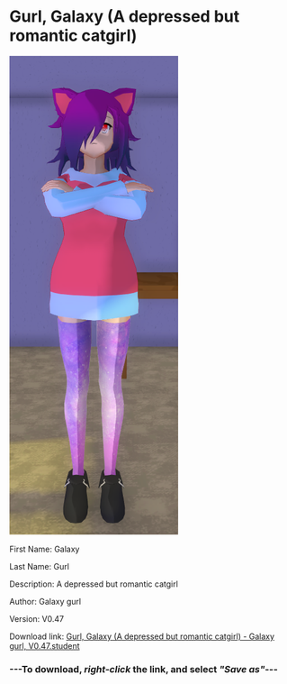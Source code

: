 # Gurl, Galaxy (A depressed but romantic catgirl)

<img src = "https://raw.githubusercontent.com/Arbiter1223/Daigaku-Gurashi-Custom-Students/master/Students/Files/Gurl%2C%20Galaxy%20(A%20depressed%20but%20romantic%20catgirl).png">

First Name: Galaxy

Last Name: Gurl

Description: A depressed but romantic catgirl

Author: Galaxy gurl

Version: V0.47

Download link: <a href="https://raw.githubusercontent.com/Arbiter1223/Daigaku-Gurashi-Custom-Students/master/Students/Files/Gurl%2C%20Galaxy%20(A%20depressed%20but%20romantic%20catgirl)%20-%20Galaxy%20gurl%2C%20V0.47.student">Gurl, Galaxy (A depressed but romantic catgirl) - Galaxy gurl, V0.47.student</a>

### ---**To download, _right-click_ the link, and select _"Save as"_**---
